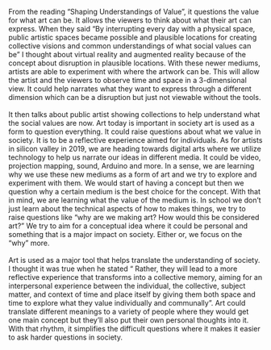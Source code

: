 From the reading “Shaping Understandings of Value”, it questions the value for what art can be. It allows the viewers to think about what their art can express. When they said “By interrupting every day with a physical space, public artistic spaces became possible and plausible locations for creating collective visions and common understandings of what social values can be” I thought about virtual reality and augmented reality because of the concept about disruption in plausible locations. With these newer mediums, artists are able to experiment with where the artwork can be. This will allow the artist and the viewers to observe time and space in a 3-dimensional view. It could help narrates what they want to express through a different dimension which can be a disruption but just not viewable without the tools. 
<br>
<br>
It then talks about public artist showing collections to help understand what the social values are now. Art today is important in society art is used as a form to question everything. It could raise questions about what we value in society. It is to be a reflective experience aimed for individuals. As for artists in silicon valley in 2019, we are heading towards digital arts where we utilize technology to help us narrate our ideas in different media. It could be video, projection mapping, sound, Arduino and more. In a sense, we are learning why we use these new mediums as a form of art and we try to explore and experiment with them. We would start of having a concept but then we question why a certain medium is the best choice for the concept. With that in mind, we are learning what the value of the medium is. In school we don’t just learn about the technical aspects of how to makes things, we try to raise questions like “why are we making art? How would this be considered art?” We try to aim for a conceptual idea where it could be personal and something that is a major impact on society. Either or, we focus on the “why” more.  
<br>
Art is used as a major tool that helps translate the understanding of society. I thought it was true when he stated “ Rather, they will lead to a more reflective experience that transforms into a collective memory, aiming for an interpersonal experience between the individual, the collective, subject matter, and context of time and place itself by giving them both space and time to explore what they value individually and communally”. Art could translate different meanings to a variety of people where they would get one main concept but they’ll also put their own personal thoughts into it. With that rhythm, it simplifies the difficult questions where it makes it easier to ask harder questions in society. 



